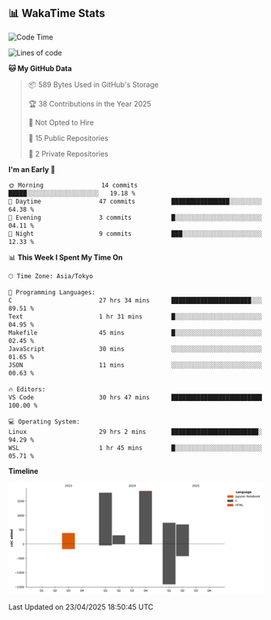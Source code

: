 ## 📊 WakaTime Stats

<!--START_SECTION:waka-->
![Code Time](http://img.shields.io/badge/Code%20Time-33%20hrs%2031%20mins-blue)

![Lines of code](https://img.shields.io/badge/From%20Hello%20World%20I%27ve%20Written-5.7%20thousand%20lines%20of%20code-blue)

**🐱 My GitHub Data** 

> 📦 589 Bytes Used in GitHub's Storage 
 > 
> 🏆 38 Contributions in the Year 2025
 > 
> 🚫 Not Opted to Hire
 > 
> 📜 15 Public Repositories 
 > 
> 🔑 2 Private Repositories 
 > 
**I'm an Early 🐤** 

```text
🌞 Morning                14 commits          █████░░░░░░░░░░░░░░░░░░░░   19.18 % 
🌆 Daytime                47 commits          ████████████████░░░░░░░░░   64.38 % 
🌃 Evening                3 commits           █░░░░░░░░░░░░░░░░░░░░░░░░   04.11 % 
🌙 Night                  9 commits           ███░░░░░░░░░░░░░░░░░░░░░░   12.33 % 
```


📊 **This Week I Spent My Time On** 

```text
🕑︎ Time Zone: Asia/Tokyo

💬 Programming Languages: 
C                        27 hrs 34 mins      ██████████████████████░░░   89.51 % 
Text                     1 hr 31 mins        █░░░░░░░░░░░░░░░░░░░░░░░░   04.95 % 
Makefile                 45 mins             █░░░░░░░░░░░░░░░░░░░░░░░░   02.45 % 
JavaScript               30 mins             ░░░░░░░░░░░░░░░░░░░░░░░░░   01.65 % 
JSON                     11 mins             ░░░░░░░░░░░░░░░░░░░░░░░░░   00.63 % 

🔥 Editors: 
VS Code                  30 hrs 47 mins      █████████████████████████   100.00 % 

💻 Operating System: 
Linux                    29 hrs 2 mins       ████████████████████████░   94.29 % 
WSL                      1 hr 45 mins        █░░░░░░░░░░░░░░░░░░░░░░░░   05.71 % 
```

**Timeline**

![Lines of Code chart](https://raw.githubusercontent.com/Hen00af/Hen00af/main/assets/bar_graph.png)


 Last Updated on 23/04/2025 18:50:45 UTC
<!--END_SECTION:waka-->
